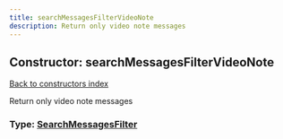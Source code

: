 ```yaml
---
title: searchMessagesFilterVideoNote
description: Return only video note messages
---
```

## Constructor: searchMessagesFilterVideoNote  
[Back to constructors index](index.md)



Return only video note messages




### Type: [SearchMessagesFilter](../types/SearchMessagesFilter.md)


